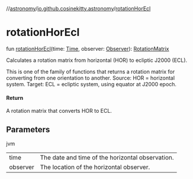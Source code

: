 //[astronomy](../../index.md)/[io.github.cosinekitty.astronomy](index.md)/[rotationHorEcl](rotation-hor-ecl.md)

# rotationHorEcl

fun [rotationHorEcl](rotation-hor-ecl.md)(time: [Time](-time/index.md), observer: [Observer](-observer/index.md)): [RotationMatrix](-rotation-matrix/index.md)

Calculates a rotation matrix from horizontal (HOR) to ecliptic J2000 (ECL).

This is one of the family of functions that returns a rotation matrix for converting from one orientation to another. Source: HOR = horizontal system. Target: ECL = ecliptic system, using equator at J2000 epoch.

#### Return

A rotation matrix that converts HOR to ECL.

## Parameters

jvm

| | |
|---|---|
| time | The date and time of the horizontal observation. |
| observer | The location of the horizontal observer. |
